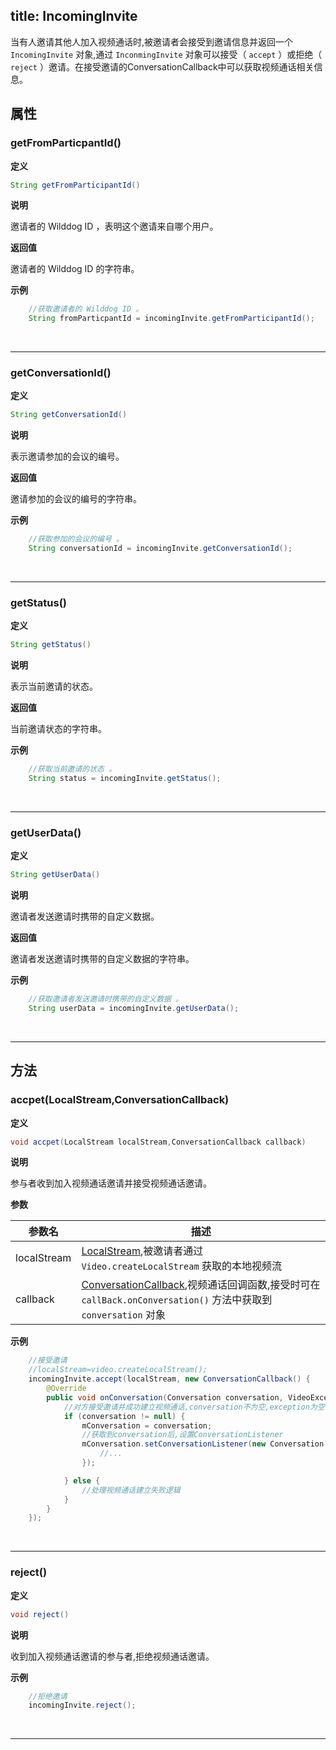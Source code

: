 title: IncomingInvite
---

当有人邀请其他人加入视频通话时,被邀请者会接受到邀请信息并返回一个 `IncomingInvite` 对象,通过 `InconmingInvite` 对象可以接受（ `accept` ）或拒绝（ `reject` ）邀请。在接受邀请的ConversationCallback中可以获取视频通话相关信息。

## 属性

### getFromParticpantId()

**定义**

```java
String getFromParticipantId()
```

**说明**

邀请者的 Wilddog ID ，表明这个邀请来自哪个用户。

**返回值**

邀请者的 Wilddog ID 的字符串。


**示例**

```java
	//获取邀请者的 Wilddog ID 。
	String fromParticpantId = incomingInvite.getFromParticipantId();
```

</br>

---
### getConversationId()

**定义**

```java
String getConversationId()
```

**说明**

表示邀请参加的会议的编号。

**返回值**

邀请参加的会议的编号的字符串。

**示例**

```java
	//获取参加的会议的编号 。
	String conversationId = incomingInvite.getConversationId();
```

</br>

---
### getStatus()

**定义**

```java
String getStatus()
```

**说明**

表示当前邀请的状态。

**返回值**

当前邀请状态的字符串。

**示例**

```java
	//获取当前邀请的状态 。
	String status = incomingInvite.getStatus();
```

</br>

---
### getUserData()

**定义**

```java
String getUserData()
```

**说明**

邀请者发送邀请时携带的自定义数据。

**返回值**

邀请者发送邀请时携带的自定义数据的字符串。

**示例**

```java
	//获取邀请者发送邀请时携带的自定义数据 。
	String userData = incomingInvite.getUserData();
```

</br>

---


## 方法

### accpet(LocalStream,ConversationCallback)

**定义**   

```java
void accpet(LocalStream localStream,ConversationCallback callback)
```

**说明**

参与者收到加入视频通话邀请并接受视频通话邀请。

**参数**

| 参数名 | 描述 |
|---|---|
|localStream|[LocalStream](/video/Android/api/local-stream.html),被邀请者通过 `Video.createLocalStream` 获取的本地视频流|
|callback|[ConversationCallback](/video/Android/api/conversation-callback.html),视频通话回调函数,接受时可在 `callBack.onConversation()` 方法中获取到 `conversation` 对象|


**示例**

```java
	//接受邀请
	//localStream=video.createLocalStream();
	incomingInvite.accept(localStream, new ConversationCallback() {
        @Override
        public void onConversation(Conversation conversation, VideoException exception) {
            //对方接受邀请并成功建立视频通话,conversation不为空,exception为空
            if (conversation != null) {
                mConversation = conversation;
                //获取到conversation后,设置ConversationListener
                mConversation.setConversationListener(new Conversation.Listener() {
                    //...
                });

            } else {
                //处理视频通话建立失败逻辑
            }
        }
    });

```

</br>

---

### reject()

**定义**   

```java
void reject()
```

**说明**

收到加入视频通话邀请的参与者,拒绝视频通话邀请。

**示例**

```java
	//拒绝邀请
	incomingInvite.reject();
```

</br>

---
